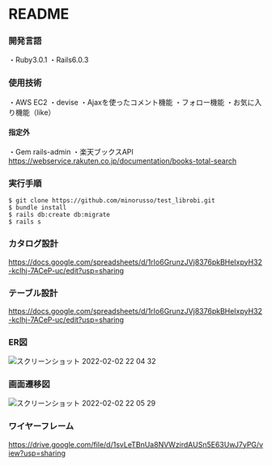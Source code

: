 # README

### 開発言語
・Ruby3.0.1
・Rails6.0.3  

### 使用技術
・AWS EC2
・devise
・Ajaxを使ったコメント機能
・フォロー機能
・お気に入り機能（like）
#### 指定外
・Gem rails-admin
・楽天ブックスAPI
https://webservice.rakuten.co.jp/documentation/books-total-search

### 実行手順
```
$ git clone https://github.com/minorusso/test_librobi.git
$ bundle install
$ rails db:create db:migrate
$ rails s
```

### カタログ設計
https://docs.google.com/spreadsheets/d/1rIo6GrunzJVj8376pkBHeIxpyH32-kcIhj-7ACeP-uc/edit?usp=sharing

### テーブル設計
https://docs.google.com/spreadsheets/d/1rIo6GrunzJVj8376pkBHeIxpyH32-kcIhj-7ACeP-uc/edit?usp=sharing

### ER図
![スクリーンショット 2022-02-02 22 04 32](https://user-images.githubusercontent.com/93339149/152160389-f393320e-18a9-42f6-8a07-c9e870eb1d84.png)

### 画面遷移図
![スクリーンショット 2022-02-02 22 05 29](https://user-images.githubusercontent.com/93339149/152160491-ff1c1d4a-0ff2-4e05-905d-5871c8df9223.png)

### ワイヤーフレーム
https://drive.google.com/file/d/1svLeTBnUa8NVWzirdAUSn5E63UwJ7yPG/view?usp=sharing